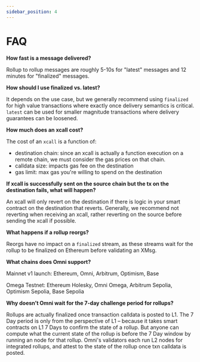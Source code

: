 ```yaml
---
sidebar_position: 4
---
```


# FAQ

<!-- ## Developing Smart Contracts -->

**How fast is a message delivered?**

Rollup to rollup messages are roughly 5-10s for "latest" messages and 12 minutes for "finalized" messages.

**How should I use finalized vs. latest?**

It depends on the use case, but we generally recommend using `finalized` for high value transactions where exactly once delivery semantics is critical. `latest` can be used for smaller magnitude transactions where delivery guarantees can be loosened.

**How much does an xcall cost?**

The cost of an `xcall` is a function of:

- destination chain: since an xcall is actually a function execution on a remote chain, we must consider the gas prices on that chain.
- calldata size: impacts gas fee on the destination
- gas limit: max gas you're willing to spend on the destination

**If xcall is successfully sent on the source chain but the tx on the destination fails, what will happen?**

An xcall will only revert on the destination if there is logic in your smart contract on the destination that reverts. Generally, we recommend not reverting when receiving an xcall, rather reverting on the source before sending the xcall if possible.

**What happens if a rollup reorgs?**

Reorgs have no impact on a `finalized` stream, as these streams wait for the rollup to be finalized on Ethereum before validating an XMsg.

**What chains does Omni support?**

Mainnet v1 launch: Ethereum, Omni, Arbitrum, Optimism, Base

Omega Testnet: Ethereum Holesky, Omni Omega, Arbitrum Sepolia, Optimism Sepolia, Base Sepolia

**Why doesn’t Omni wait for the 7-day challenge period for rollups?**

Rollups are actually finalized once transaction calldata is posted to L1. The 7 Day period is only from the perspective of L1 – because it takes smart contracts on L1 7 Days to confirm the state of a rollup. But anyone can compute what the current state of the rollup is before the 7 Day window by running an node for that rollup. Omni's validators each run L2 nodes for integrated rollups, and attest to the state of the rollup once txn calldata is posted.
